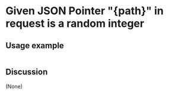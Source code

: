 
Given JSON Pointer "{path}" in request is a random integer
=============================================================================================================

Usage example
-------------

```
```

Discussion
----------

(None)